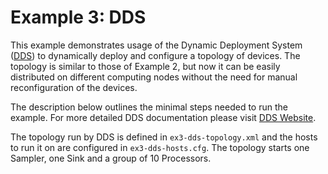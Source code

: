 Example 3: DDS
===============

This example demonstrates usage of the Dynamic Deployment System ([DDS](http://dds.gsi.de/)) to dynamically deploy and configure a topology of devices. The topology is similar to those of Example 2, but now it can be easily distributed on different computing nodes without the need for manual reconfiguration of the devices.

The description below outlines the minimal steps needed to run the example. For more detailed DDS documentation please visit [DDS Website](http://dds.gsi.de/).

The topology run by DDS is defined in `ex3-dds-topology.xml` and the hosts to run it on are configured in `ex3-dds-hosts.cfg`. The topology starts one Sampler, one Sink and a group of 10 Processors. 
